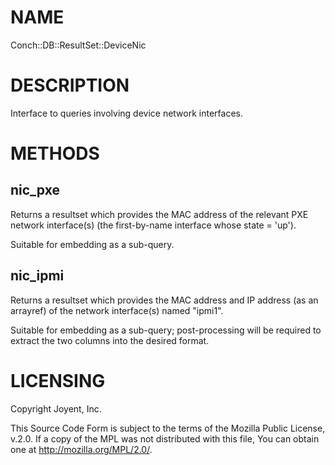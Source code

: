 # NAME

Conch::DB::ResultSet::DeviceNic

# DESCRIPTION

Interface to queries involving device network interfaces.

# METHODS

## nic\_pxe

Returns a resultset which provides the MAC address of the relevant PXE network interface(s)
(the first-by-name interface whose state = 'up').

Suitable for embedding as a sub-query.

## nic\_ipmi

Returns a resultset which provides the MAC address and IP address (as an arrayref) of the
network interface(s) named "ipmi1".

Suitable for embedding as a sub-query; post-processing will be required to extract the two
columns into the desired format.

# LICENSING

Copyright Joyent, Inc.

This Source Code Form is subject to the terms of the Mozilla Public License,
v.2.0. If a copy of the MPL was not distributed with this file, You can obtain
one at http://mozilla.org/MPL/2.0/.
